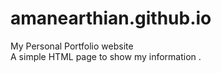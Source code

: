 # amanearthian.github.io
My Personal Portfolio website <br/>
A simple HTML page to show my information .
